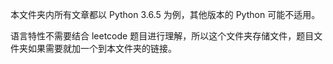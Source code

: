 本文件夹内所有文章都以 Python 3.6.5 为例，其他版本的 Python 可能不适用。

语言特性不需要结合 leetcode 题目进行理解，所以这个文件夹存储文件，题目文件夹如果需要就加一个到本文件夹的链接。

